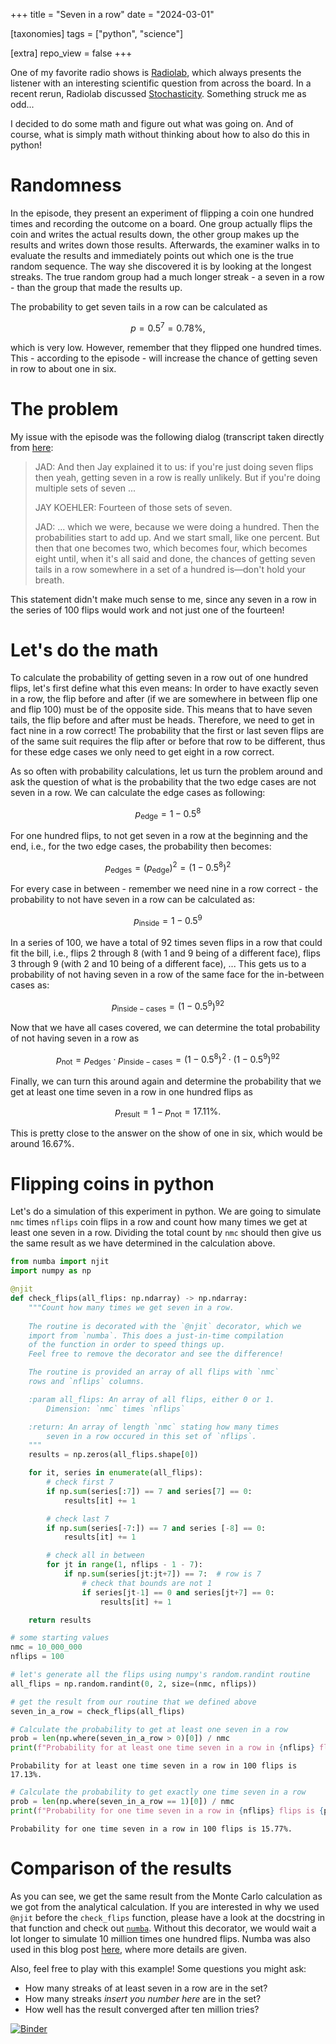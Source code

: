 +++
title = "Seven in a row"
date = "2024-03-01"

[taxonomies]
tags = ["python", "science"]

[extra]
repo_view = false
+++


One of my favorite radio shows is [Radiolab](https://radiolab.org/), which always presents the listener with an interesting scientific question from across the board. In a recent rerun, Radiolab discussed [Stochasticity](https://radiolab.org/podcast/91684-stochasticity/transcript). Something struck me as odd...

<!-- more -->

I decided to do some math and figure out what was going on. And of course, what is simply math without thinking about how to also do this in python!

# Randomness

In the episode, they present an experiment of flipping a coin one hundred times and recording the outcome on a board. One group actually flips the coin and writes the actual results down, the other group makes up the results and writes down those results. Afterwards, the examiner walks in to evaluate the results and immediately points out which one is the true random sequence. The way she discovered it is by looking at the longest streaks. The true random group had a much longer streak - a seven in a row - than the group that made the results up.

The probability to get seven tails in a row can be calculated as

$$p = 0.5^{7} = 0.78\%,$$

which is very low. However, remember that they flipped one hundred times. This - according to the episode - will increase the chance of getting seven in row to about one in six.

# The problem

My issue with the episode was the following dialog (transcript taken directly from [here](https://radiolab.org/podcast/91684-stochasticity/transcript):

> JAD: And then Jay explained it to us: if you're just doing seven flips then yeah, getting seven in a row is really unlikely. But if you're doing multiple sets of seven ...
> 
> JAY KOEHLER: Fourteen of those sets of seven.
> 
> JAD: ... which we were, because we were doing a hundred. Then the probabilities start to add up. And we start small, like one percent. But then that one becomes two, which becomes four, which becomes eight until, when it's all said and done, the chances of getting seven tails in a row somewhere in a set of a hundred is—don't hold your breath.

This statement didn't make much sense to me, since any seven in a row in the series of 100 flips would work and not just one of the fourteen!

# Let's do the math

To calculate the probability of getting seven in a row out of one hundred flips, let's first define what this even means: In order to have exactly seven in a row, the flip before and after (if we are somewhere in between flip one and flip 100) must be of the opposite side. This means that to have seven tails, the flip before and after must be heads. Therefore, we need to get in fact nine in a row correct! The probability that the first or last seven flips are of the same suit requires the flip after or before that row to be different, thus for these edge cases we only need to get eight in a row correct. 

As so often with probability calculations, let us turn the problem around and ask the question of what is the probability that the two edge cases are not seven in a row. We can calculate the edge cases as following:

$$p_\mathrm{edge} = 1-0.5^8$$

For one hundred flips, to not get seven in a row at the beginning and the end, i.e., for the two edge cases, the probability then becomes:

$$p_\mathrm{edges} = (p_\mathrm{edge})^2 = (1-0.5^8)^2$$

For every case in between - remember we need nine in a row correct - the probability to not have seven in a row can be calculated as:

$$p_\mathrm{inside} = 1-0.5^9$$

In a series of 100, we have a total of 92 times seven flips in a row that could fit the bill, i.e., flips 2 through 8 (with 1 and 9 being of a different face), flips 3 through 9 (with 2 and 10 being of a different face), ... This gets us to a probability of not having seven in a row of the same face for the in-between cases as:

$$p_\mathrm{inside-cases} = (1-0.5^9)^{92}$$

Now that we have all cases covered, we can determine the total probability of not having seven in a row as

$$p_\mathrm{not} = p_\mathrm{edges} \cdot p_\mathrm{inside-cases} = (1-0.5^8)^2 \cdot (1-0.5^9)^{92}$$

Finally, we can turn this around again and determine the probability that we get at least one time seven in a row in one hundred flips as

$$p_\mathrm{result} = 1 - p_\mathrm{not} = 17.11\%.$$

This is pretty close to the answer on the show of one in six, which would be around 16.67%.

# Flipping coins in python

Let's do a simulation of this experiment in python. We are going to simulate `nmc` times `nflips` coin flips in a row and count how many times we get at least one seven in a row. Dividing the total count by `nmc` should then give us the same result as we have determined in the calculation above.


```python
from numba import njit
import numpy as np

@njit
def check_flips(all_flips: np.ndarray) -> np.ndarray:
    """Count how many times we get seven in a row.
    
    The routine is decorated with the `@njit` decorator, which we
    import from `numba`. This does a just-in-time compilation 
    of the function in order to speed things up.
    Feel free to remove the decorator and see the difference!

    The routine is provided an array of all flips with `nmc`
    rows and `nflips` columns.

    :param all_flips: An array of all flips, either 0 or 1.
        Dimension: `nmc` times `nflips`

    :return: An array of length `nmc` stating how many times
        seven in a row occured in this set of `nflips`.
    """
    results = np.zeros(all_flips.shape[0])

    for it, series in enumerate(all_flips):
        # check first 7
        if np.sum(series[:7]) == 7 and series[7] == 0:
            results[it] += 1

        # check last 7
        if np.sum(series[-7:]) == 7 and series [-8] == 0:
            results[it] += 1

        # check all in between
        for jt in range(1, nflips - 1 - 7):
            if np.sum(series[jt:jt+7]) == 7:  # row is 7
                # check that bounds are not 1
                if series[jt-1] == 0 and series[jt+7] == 0:
                    results[it] += 1

    return results
```


```python
# some starting values
nmc = 10_000_000
nflips = 100
```


```python
# let's generate all the flips using numpy's random.randint routine
all_flips = np.random.randint(0, 2, size=(nmc, nflips))
```


```python
# get the result from our routine that we defined above
seven_in_a_row = check_flips(all_flips)
```


```python
# Calculate the probability to get at least one seven in a row
prob = len(np.where(seven_in_a_row > 0)[0]) / nmc
print(f"Probability for at least one time seven in a row in {nflips} flips is {prob * 100:.2f}%.")
```

    Probability for at least one time seven in a row in 100 flips is 17.13%.



```python
# Calculate the probability to get exactly one time seven in a row
prob = len(np.where(seven_in_a_row == 1)[0]) / nmc
print(f"Probability for one time seven in a row in {nflips} flips is {prob * 100:.2f}%.")
```

    Probability for one time seven in a row in 100 flips is 15.77%.


# Comparison of the results

As you can see, we get the same result from the Monte Carlo calculation as we got from the analytical calculation. If you are interested in why we used `@njit` before the `check_flips` function, please have a look at the docstring in that function and check out [`numba`](https://numba.pydata.org/). Without this decorator, we would wait a lot longer to simulate 10 million times one hundred flips. Numba was also used in this blog post [here](https://galactic-forensics.space/resources/mind-bytes/suncrash/), where more details are given.

Also, feel free to play with this example! Some questions you might ask:

- How many streaks of at least seven in a row are in the set?
- How many streaks *insert you number here* are in the set?
- How well has the result converged after ten million tries?



[![Binder](https://mybinder.org/badge_logo.svg)](https://mybinder.org/v2/gh/galactic-forensics/mindbytes/HEAD?labpath=radiolab_stochasticity%2Fradiolab_stochasticity.ipynb)